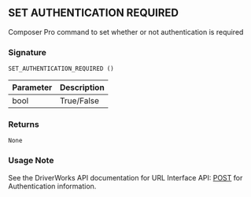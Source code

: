 ## SET AUTHENTICATION REQUIRED

Composer Pro command to set whether or not authentication is required


### Signature

`SET_AUTHENTICATION_REQUIRED ()`


| Parameter | Description |
| --- | --- |
| bool | True/False |


### Returns

`None`


### Usage Note

See the DriverWorks API documentation for URL Interface API: [POST][1] for Authentication information.



[1]:	https://snap-one.github.io/docs-driverworks-api/#post